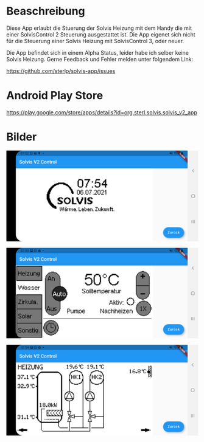 # Beaschreibung

Diese App erlaubt die Stuerung der Solvis Heizung mit dem Handy die mit einer SolvisControl 2 Steuerung ausgestattet ist. Die App eigenet sich nicht für die Steuerung einer Solvis Heizung mit SolvisControl 3, oder neuer.

Die App befindet sich in einem Alpha Status, leider habe ich selber keine Solvis Heizung. Gerne Feedback und Fehler melden unter folgendem Link:

https://github.com/sterlp/solvis-app/issues

# Android Play Store

https://play.google.com/store/apps/details?id=org.sterl.solvis.solvis_v2_app


# Bilder

![Home](https://github.com/sterlp/solvis-app/blob/master/solvis_v2_app/resources/Screenshot_20210706-075206.jpg)

![Wasser](https://github.com/sterlp/solvis-app/blob/master/solvis_v2_app/resources/Screenshot_20210706-075327.jpg)

![Heizung](https://github.com/sterlp/solvis-app/blob/master/solvis_v2_app/resources/Screenshot_20210706-075455.jpg)


